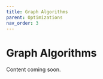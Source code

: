 ```yaml
---
title: Graph Algorithms
parent: Optimizations
nav_order: 3
---
```


# Graph Algorithms

Content coming soon.